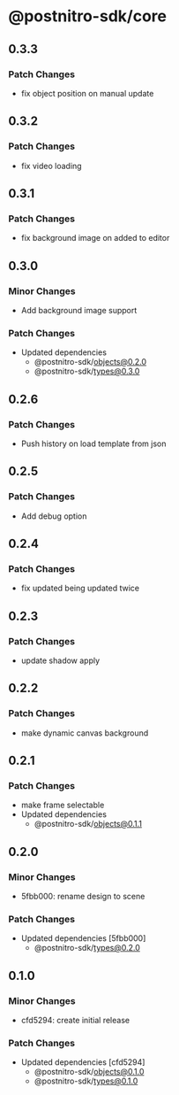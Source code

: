 # @postnitro-sdk/core

## 0.3.3

### Patch Changes

- fix object position on manual update

## 0.3.2

### Patch Changes

- fix video loading

## 0.3.1

### Patch Changes

- fix background image on added to editor

## 0.3.0

### Minor Changes

- Add background image support

### Patch Changes

- Updated dependencies
  - @postnitro-sdk/objects@0.2.0
  - @postnitro-sdk/types@0.3.0

## 0.2.6

### Patch Changes

- Push history on load template from json

## 0.2.5

### Patch Changes

- Add debug option

## 0.2.4

### Patch Changes

- fix updated being updated twice

## 0.2.3

### Patch Changes

- update shadow apply

## 0.2.2

### Patch Changes

- make dynamic canvas background

## 0.2.1

### Patch Changes

- make frame selectable
- Updated dependencies
  - @postnitro-sdk/objects@0.1.1

## 0.2.0

### Minor Changes

- 5fbb000: rename design to scene

### Patch Changes

- Updated dependencies [5fbb000]
  - @postnitro-sdk/types@0.2.0

## 0.1.0

### Minor Changes

- cfd5294: create initial release

### Patch Changes

- Updated dependencies [cfd5294]
  - @postnitro-sdk/objects@0.1.0
  - @postnitro-sdk/types@0.1.0

